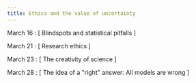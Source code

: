 ```yaml
---
title: Ethics and the value of uncertainty
---
```


March 16
: [ Blindspots and statistical pitfalls ] 

March 21
: [ Research ethics ]

March 23
: [ The creativity of science ]

March 28
: [ The idea of a "right" answer: All models are wrong ]
